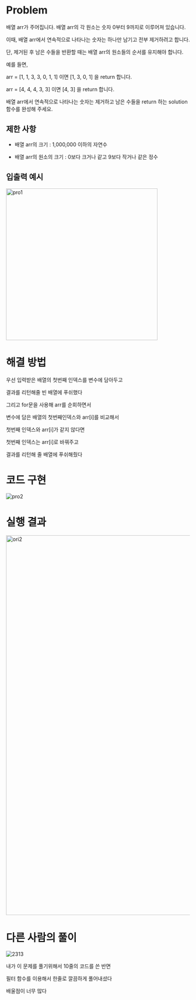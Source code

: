 # Problem

배열 arr가 주어집니다. 배열 arr의 각 원소는 숫자 0부터 9까지로 이루어져 있습니다. 

이때, 배열 arr에서 연속적으로 나타나는 숫자는 하나만 남기고 전부 제거하려고 합니다. 

단, 제거된 후 남은 수들을 반환할 때는 배열 arr의 원소들의 순서를 유지해야 합니다. 

예를 들면,

arr = [1, 1, 3, 3, 0, 1, 1] 이면 [1, 3, 0, 1] 을 return 합니다.

arr = [4, 4, 4, 3, 3] 이면 [4, 3] 을 return 합니다.

배열 arr에서 연속적으로 나타나는 숫자는 제거하고 남은 수들을 return 하는 solution 함수를 완성해 주세요.




## 제한 사항

- 배열 arr의 크기 : 1,000,000 이하의 자연수

- 배열 arr의 원소의 크기 : 0보다 크거나 같고 9보다 작거나 같은 정수




## 입출력 예시

<img width="415" alt="pro1" src="https://user-images.githubusercontent.com/67893516/100522227-8480ab80-31ec-11eb-8a10-ba75c0806172.png">

# 해결 방법

우선 입력받은 배열의 첫번째 인덱스를 변수에 담아두고

결과를 리턴해줄 빈 배열에 푸쉬했다

그리고 for문을 사용해 arr를 순회하면서

변수에 담은 배열의 첫번째인덱스와 arr[i]를 비교해서 

첫번째 인덱스와 arr[i]가 같지 않다면

첫번째 인덱스는 arr[i]로 바꿔주고 

결과를 리턴해 줄 배열에 푸쉬해줬다




# 코드 구현
![pro2](https://user-images.githubusercontent.com/67893516/100522234-96624e80-31ec-11eb-9245-0000049ce5ea.png)


# 실행 결과

<img width="1039" alt="ori2" src="https://user-images.githubusercontent.com/67893516/100522236-995d3f00-31ec-11eb-9cac-1d38b03b2ffa.png">

# 다른 사람의 풀이

![2313](https://user-images.githubusercontent.com/67893516/100522237-9bbf9900-31ec-11eb-8636-41a1b185b746.png)

내가 이 문제를 풀기위해서 10줄의 코드를 쓴 반면

필터 함수를 이용해서 한줄로 깔끔하게 풀어내셨다

배울점이 너무 많다
